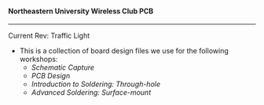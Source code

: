 #### Northeastern University Wireless Club PCB
---
Current Rev: Traffic Light
* This is a collection of board design files we use for the following workshops:
    * _Schematic Capture_ 
    * _PCB Design_
    * _Introduction to Soldering: Through-hole_
    * _Advanced Soldering: Surface-mount_